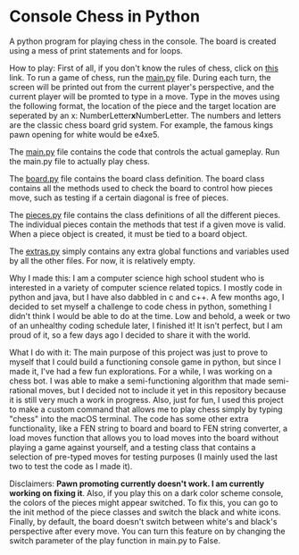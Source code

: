 # Console Chess in Python


A python program for playing chess in the console. The board is created using a mess of print statements and for loops.

How to play: First of all, if you don't know the rules of chess, click on [this](https://www.chess.com/learn-how-to-play-chess) link. To run a game of chess, run the [main.py](\main.py) file. During each turn, the screen will be printed out from the current player's perspective, and the current player will be promted to type in a move. Type in the moves using the following format, the location of the piece and the target location are seperated by an x: NumberLetter**x**NumberLetter. The numbers and letters are the classic chess board grid system. For example, the famous kings pawn opening for white would be e4xe5.

The [main.py](\main.py) file contains the code that controls the actual gameplay. Run the main.py file to actually play chess.

The [board.py](\board.py) file contains the board class definition. The board class contains all the methods used to check the board to control how pieces move, such as testing if a certain diagonal is free of pieces.

The [pieces.py](\pieces.py) file contains the class definitions of all the different pieces. The individual pieces contain the methods that test if a given move is valid. When a piece object is created, it must be tied to a board object.

The [extras.py](extras.py) simply contains any extra global functions and variables used by all the other files. For now, it is relatively empty.

Why I made this: I am a computer science high school student who is interested in a variety of computer science related topics. I mostly code in python and java, but I have also dabbled in c and c++. A few months ago, I decided to set myself a challenge to code chess in python, something I didn't think I would be able to do at the time. Low and behold, a week or two of an unhealthy coding schedule later, I finished it! It isn't perfect, but I am proud of it, so a few days ago I decided to share it with the world.

What I do with it: The main purpose of this project was just to prove to myself that I could build a functioning console game in python, but since I made it, I've had a few fun explorations. For a while, I was working on a chess bot. I was able to make a semi-functioning algorithm that made semi-rational moves, but I decided not to include it yet in this repository because it is still very much a work in progress. Also, just for fun, I used this project to make a custom command that allows me to play chess simply by typing "chess" into the macOS terminal. The code has some other extra functionality, like a FEN string to board and board to FEN string converter, a load moves function that allows you to load moves into the board without playing a game against yourself, and a testing class that contains a selection of pre-typed moves for testing purposes (I mainly used the last two to test the code as I made it).

Disclaimers: **Pawn promoting currently doesn't work. I am currently working on fixing it**. Also, if you play this on a dark color scheme console, the colors of the pieces might appear switched. To fix this, you can go to the init method of the piece classes and switch the black and white icons. Finally, by default, the board doesn't switch between white's and black's perspective after every move. You can turn this feature on by changing the switch parameter of the play function in main.py to False.


